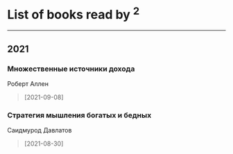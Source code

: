 # List of books read by [](https://plus.google.com/u/0/110108278789076439525/)<sup>2</sup>
---

## 2021

### Множественные источники дохода
Роберт Аллен
> [2021-09-08] 


### Стратегия мышления богатых и бедных
Саидмурод Давлатов
> [2021-08-30] 



